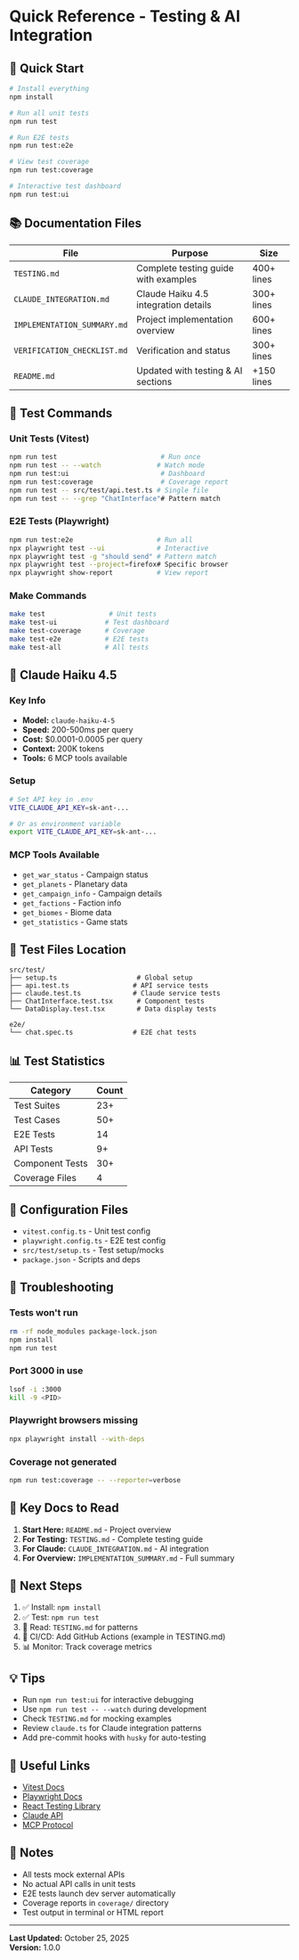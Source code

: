 # Quick Reference - Testing & AI Integration

## 🚀 Quick Start

```bash
# Install everything
npm install

# Run all unit tests
npm run test

# Run E2E tests
npm run test:e2e

# View test coverage
npm run test:coverage

# Interactive test dashboard
npm run test:ui
```

## 📚 Documentation Files

| File | Purpose | Size |
|------|---------|------|
| `TESTING.md` | Complete testing guide with examples | 400+ lines |
| `CLAUDE_INTEGRATION.md` | Claude Haiku 4.5 integration details | 300+ lines |
| `IMPLEMENTATION_SUMMARY.md` | Project implementation overview | 600+ lines |
| `VERIFICATION_CHECKLIST.md` | Verification and status | 300+ lines |
| `README.md` | Updated with testing & AI sections | +150 lines |

## 🧪 Test Commands

### Unit Tests (Vitest)
```bash
npm run test                          # Run once
npm run test -- --watch              # Watch mode
npm run test:ui                       # Dashboard
npm run test:coverage                 # Coverage report
npm run test -- src/test/api.test.ts # Single file
npm run test -- --grep "ChatInterface"# Pattern match
```

### E2E Tests (Playwright)
```bash
npm run test:e2e                     # Run all
npx playwright test --ui             # Interactive
npx playwright test -g "should send" # Pattern match
npx playwright test --project=firefox# Specific browser
npx playwright show-report           # View report
```

### Make Commands
```bash
make test                # Unit tests
make test-ui            # Test dashboard
make test-coverage      # Coverage
make test-e2e           # E2E tests
make test-all           # All tests
```

## 🤖 Claude Haiku 4.5

### Key Info
- **Model:** `claude-haiku-4-5`
- **Speed:** 200-500ms per query
- **Cost:** $0.0001-0.0005 per query
- **Context:** 200K tokens
- **Tools:** 6 MCP tools available

### Setup
```bash
# Set API key in .env
VITE_CLAUDE_API_KEY=sk-ant-...

# Or as environment variable
export VITE_CLAUDE_API_KEY=sk-ant-...
```

### MCP Tools Available
- `get_war_status` - Campaign status
- `get_planets` - Planetary data
- `get_campaign_info` - Campaign details
- `get_factions` - Faction info
- `get_biomes` - Biome data
- `get_statistics` - Game stats

## 📁 Test Files Location

```
src/test/
├── setup.ts                    # Global setup
├── api.test.ts                # API service tests
├── claude.test.ts             # Claude service tests
├── ChatInterface.test.tsx      # Component tests
└── DataDisplay.test.tsx        # Data display tests

e2e/
└── chat.spec.ts               # E2E chat tests
```

## 📊 Test Statistics

| Category | Count |
|----------|-------|
| Test Suites | 23+ |
| Test Cases | 50+ |
| E2E Tests | 14 |
| API Tests | 9+ |
| Component Tests | 30+ |
| Coverage Files | 4 |

## 🔧 Configuration Files

- `vitest.config.ts` - Unit test config
- `playwright.config.ts` - E2E test config
- `src/test/setup.ts` - Test setup/mocks
- `package.json` - Scripts and deps

## 🐛 Troubleshooting

### Tests won't run
```bash
rm -rf node_modules package-lock.json
npm install
npm run test
```

### Port 3000 in use
```bash
lsof -i :3000
kill -9 <PID>
```

### Playwright browsers missing
```bash
npx playwright install --with-deps
```

### Coverage not generated
```bash
npm run test:coverage -- --reporter=verbose
```

## 📖 Key Docs to Read

1. **Start Here:** `README.md` - Project overview
2. **For Testing:** `TESTING.md` - Complete testing guide
3. **For Claude:** `CLAUDE_INTEGRATION.md` - AI integration
4. **For Overview:** `IMPLEMENTATION_SUMMARY.md` - Full summary

## 🎯 Next Steps

1. ✅ Install: `npm install`
2. ✅ Test: `npm run test`
3. 📖 Read: `TESTING.md` for patterns
4. 🔄 CI/CD: Add GitHub Actions (example in TESTING.md)
5. 📊 Monitor: Track coverage metrics

## 💡 Tips

- Run `npm run test:ui` for interactive debugging
- Use `npm run test -- --watch` during development
- Check `TESTING.md` for mocking examples
- Review `claude.ts` for Claude integration patterns
- Add pre-commit hooks with `husky` for auto-testing

## 🔗 Useful Links

- [Vitest Docs](https://vitest.dev/)
- [Playwright Docs](https://playwright.dev/)
- [React Testing Library](https://testing-library.com/react)
- [Claude API](https://docs.anthropic.com/)
- [MCP Protocol](https://modelcontextprotocol.io/)

## 📝 Notes

- All tests mock external APIs
- No actual API calls in unit tests
- E2E tests launch dev server automatically
- Coverage reports in `coverage/` directory
- Test output in terminal or HTML report

---

**Last Updated:** October 25, 2025  
**Version:** 1.0.0
